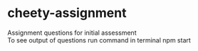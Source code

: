 # cheety-assignment
Assignment questions for initial assessment  
To see output of questions run command in terminal
npm start
